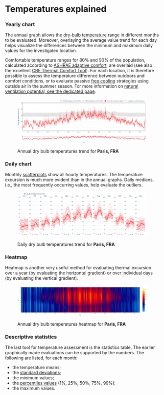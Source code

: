 # Temperatures explained

### Yearly chart

The annual graph allows the [dry-bulb temperature ](https://en.wikipedia.org/wiki/Dry-bulb\_temperature)range in different months to be evaluated. Moreover, overlaying the average value trend for each day helps visualize the differences between the minimum and maximum daily values for the investigated location.

Comfortable temperature ranges for 80% and 90% of the population, calculated according to [ASHRAE adaptive comfort](https://en.wikipedia.org/wiki/Thermal\_comfort#Adaptive\_comfort\_model), are overlaid (see also the excellent [CBE Thermal Comfort Tool](https://comfort.cbe.berkeley.edu/)). For each location, it is therefore possible to assess the temperature difference between outdoors and comfort conditions, or to evaluate passive [free cooling](https://en.wikipedia.org/wiki/Free\_cooling) strategies using outside air in the summer season. For more information on [natural ventilation potential, see the dedicated page](../natural-ventilation.md).

<figure><img src="../../../.gitbook/assets/CBEClima_Paris.MontSouris_FRA_tdb_yearly_t_rh_tab.svg" alt=""><figcaption><p>Annual dry bulb temperatures trend for <strong>Paris, FRA</strong></p></figcaption></figure>

### Daily chart

Monthly [scatterplots](https://en.wikipedia.org/wiki/Scatter\_plot) show all hourly temperatures. The temperature excursion is much more evident than in the annual graphs. Daily medians, i.e., the most frequently occurring values, help evaluate the outliers.

<figure><img src="../../../.gitbook/assets/CBEClima_Paris.MontSouris_FRA_tdb_daily_t_rh_tab.svg" alt=""><figcaption><p>Daily dry bulb temperatures trend for <strong>Paris, FRA</strong></p></figcaption></figure>

### Heatmap

Heatmap is another very useful method for evaluating thermal excursion over a year (by evaluating the horizontal gradient) or over individual days (by evaluating the vertical gradient).

<figure><img src="../../../.gitbook/assets/CBEClima_Paris.MontSouris_FRA_tdb_heatmap_t_rh_tab.svg" alt=""><figcaption><p>Annual dry bulb temperatures heatmap for <strong>Paris, FRA</strong></p></figcaption></figure>

### Descriptive statistics

The last tool for temperature assessment is the statistics table. The earlier graphically made evaluations can be supported by the numbers. The following are listed, for each month:

* the temperature means;
* the [standard deviations](https://en.wikipedia.org/wiki/Standard\_deviation);
* the minimum values;
* the [percentiles values](https://en.wikipedia.org/wiki/Percentile) (1%, 25%, 50%, 75%, 99%);
* the maximum values.
